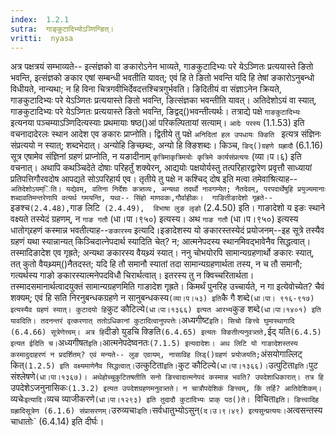 ```yaml
---
index:  1.2.1
sutra:  गाङ्कुटादिभ्योऽञ्णिन्ङित्।
vritti:  nyasa
---
```


अत्र पक्षत्रयं सम्भाव्यते-- इत्संज्ञको वा ङकारोऽनेन भाव्यते,
गाङकुटादिभ्यः परे येऽञ्णितः प्रत्ययास्ते ङितो भवन्ति, इत्संज्ञको ङकार एषां सम्बन्धी भवतीति यावत्; एवं हि ते ङितो भवन्ति यदि हि तेषां ङकारोऽनुबन्धो विधीयते, नान्यथा; न हि विना चित्रगवीभिर्देवदत्तश्चित्रगुर्भवति। ङिदितीयं वा संज्ञाऽनेन 
क्रियते, गाङकुटादिभ्यः परे येऽञ्णितः प्रत्ययास्ते ङितो भवन्ति, ङित्संज्ञका 
भवन्तीति यावत्। अतिदेशोऽयं वा स्यात्, गाङकुटादिभ्यः परे येऽञ्णितः प्रत्ययास्ते ङितो भवन्ति, ङिद्वद्()भवन्तीत्यर्थः। तत्राद्ये पक्षे `गाङकुटादिभ्यः` इत्यनया 
पञ्चम्याऽञ्णिदित्यस्याः प्रथमायाः षष्ठ()आं परिकल्पितायां सत्याम्। `आदेः परस्य` (1.1.53) इति वचनादादेरलः स्थान आदेश एव ङकारः प्राप्नोति। द्वितीये तु पक्षे 
`अनिदितां हल उपधायः क्ङिति `  इत्यत्र संज्ञिनः संप्रत्ययो न स्यात्;
शब्दभेदात्। अन्योहि ङिच्छब्दः, अन्यो हि क्ङिशब्दः।
किञ्च, `ङिद्()ग्रहणे ग्रह्रादौ` (6.1.16) सूत्र एषामेव संज्ञिनां ग्रहणं
प्राप्नोति, न यङादीनाम् `कृत्रिमाकृत्रिमयोः कृत्रिमे कार्यसंप्रत्ययः` (व्या।प।६) इति वचनात्। अथापि कथञ्चिदेते दोषाः परिहर्तुं शक्येरन्, आद्ययोः पक्षयोर्यस्तु
तत्परिहारद्वारेण प्रवृत्तौ साध्यायां प्रतिपत्तिगौरवदोष आपद्यते सोऽपरिहार्य एव। तृतीये तु पक्षे न कश्चिद् दोष इति मत्वा तमेवाश्रित्याह-- `अतिदेशोऽयम्िति।
यद्येवम्, वतिना निर्देशः कत्र्तव्यः, अन्यथा तदर्थो नावगम्येत; नैतदेवम्, परपदार्थेषुहि प्रयुज्यमानाः शब्दावतिमन्तरेणापि वत्यर्थ गमयन्ति, यथा-- सिंहो माणवकः,गौर्वाहीकः। 
गाङितीङादेशो गृह्रते-- `इङश्च` (2.4.48), `गाङ लिटि` (2.4.49), 
विभाषा लुङ लृङो` (2.4.50) इति। गाङादेशो य इङः स्थाने वक्ष्यते तस्येदं ग्रहणम्, न `गाङ गतौ` (धा।पा।९५०) इत्यस्य। अथ `गाङ गतौ` (धा।प।९५०) इत्यस्य धातोग्र्रहणं कस्मान्न भवतीत्याह--`ङकारस्य` इत्यादि।इङादेशस्य यो ङकारस्तस्येदं प्रयोजनम्--इह सूत्रे तस्यैव ग्रहणं यथा स्यान्नान्यत् किञ्चिदात्नेपदार्थ स्यादिति चेत्? न; आत्मनेपदस्य स्थानमिवद्भावेनैव सिद्धत्वात्। तस्मादिङादेश एव गृह्रते; अन्यथा ङकारस्य वैयथ्र्यं स्यात्। ननु चोभयोरपि सामान्यग्रहणार्थो ङकारः स्यात्, तत् कुतो वैयथ्र्यम्()नैतदस्त; यदि हि तौ समानौ स्यातां तदा सामान्यग्रहणार्थता तस्य, न च तौ समानौ; गत्यर्थस्य गाङो ङकारस्यात्मनेपदविधौ चिरार्थत्वात्। इतरस्य तु न क्विच्चरितार्थता। तस्मादसमानार्थत्वादयुक्तं सामान्यग्रहणमिति गाङादेश गृह्रते। किमर्थं पुनरिह उच्चार्यते, न गा इत्येवोच्येत? चैवं शक्यम्; एवं हि सति निरनुबन्धकग्रहणे न सानुबन्धकस्य` (व्या।प।५३) इति `कै गै शब्दे` (धा।पा। ९१६-९१७) इत्यस्यैव ग्रहणं स्यात्। कुटादयो हि `कुट कौटिल्ये` (धा।पा।१३६६) इत्यत आरभ्य `कुङ शब्दे` (धा।पा।१४०१) इति यावदिति। तदनन्तरं वृत्करणात् ततोऽधिकानां कुटादित्वानुपपत्तेः।
`अध्यगीष्ट` इति। सिचो ङित्त्वे घुमास्थागादि (6.4.66) सूत्रेणेत्त्वम्। अत्र हि `दीङो युडचि क्ङिति` (6.4.65) इत्यतः क्ङितीत्यनुवत्र्तते, `ईद् यति` (6.4.5) इत्यत ईदिति च। `अध्यगीषत` इति। `आत्मनेपदेष्वनतः` (7.1.5) इत्यदादेशः। अथ लिटि यो गाङादेशस्तस्य कस्मादुदाहरणं न प्रदर्शितम्? एवं मन्यते-- लुङ एवायम्, नासाविह लिड्()ग्रहणं प्रयोजयति; `अंसयोगाल्लिट् कित्` (1.2.5) इति वक्ष्यमाणेनैव सिद्धत्वात्। `उत्कुटिता` इति। `कुट कौटिल्ये` (धा।पा।१३६६)। `उत्पुटिता` इति। `पुट 
संश्लेषणे`(धा।पा।१३६७)। अथेहोच्चुकुटितषतीति सनो ङित्त्वादात्मनेपदं कस्मान्न भवति? उपदेशाधिकारात्। तत्र हि `उपदेशेऽजनुनासिकः` (1.3.2) इत्यत उपदेशग्रहणमनुवत्र्तते। न चात्रौपदेशिकं ङित्त्वम्, किं तर्हि? आतिदेशिकम्। 
`व्यचेः` इत्यादि। `व्यच व्याजीकरणे`(धा।पा।१२९३) इति तुदादौ कुटादिभ्यः
प्राक् पठ()ते। `विचिता` इति। ङित्त्वादिह ग्रह्रादिसूत्रेण (6.1.6) संप्रासरणम्। `उरुव्यचाः` इति। `सर्वधातुभ्योऽसुन्` (द।उ।९।४९) इत्यसुन्प्रत्ययः। `अत्वसन्तस्य चाधातोः` (6.4.14) इति दीर्घः।
